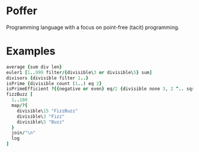 # Poffer
Programming language with a focus on point-free (tacit) programming.

# Examples
```ruby
average {sum div len}
euler1 [1..999 filter/{divisible\3 or divisible\5} sum]
divisors {divisible filter 1..}
isPrime {divisible count (1..) eq 2}
isPrimeEfficient ?{{negative or even} eq/2 {divisible none 3, 2 ^.. sqrt}}
fizzBuzz [
  1..100
  map/?{
    divisible\15 "FizzBuzz"
    divisible\3 "Fizz"
    divisible\5 "Buzz"
  }
  join/"\n"
  log
]
```


